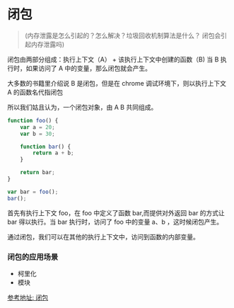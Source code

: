 # 闭包

> (内存泄露是怎么引起的？怎么解决？垃圾回收机制算法是什么？ 闭包会引起内存泄露吗)

闭包由两部分组成：执行上下文（A） + 该执行上下文中创建的函数（B)
当 B 执行时，如果访问了 A 中的变量，那么闭包就会产生。

大多数的书籍里介绍说 B 是闭包，但是在 chrome 调试环境下，则以执行上下文 A 的函数名代指闭包

所以我们姑且认为，一个闭包对象，由 A B 共同组成。

```js
function foo() {
    var a = 20;
    var b = 30;

    function bar() {
        return a + b;
    }

    return bar;
}

var bar = foo();
bar();
```
首先有执行上下文 foo，在 foo 中定义了函数 bar,而提供对外返回 bar 的方式让 bar 得以执行。当 bar 执行时，访问了 foo 中的变量 a、b ，这时候闭包产生。

通过闭包，我们可以在其他的执行上下文中，访问到函数的内部变量。

### 闭包的应用场景
- 柯里化
- 模块

[参考地址: 闭包](https://segmentfault.com/a/1190000012646221)